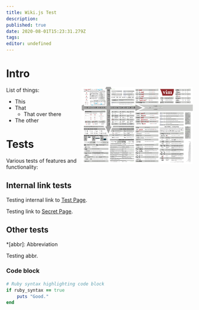 ```yaml
---
title: Wiki.js Test
description: 
published: true
date: 2020-08-01T15:23:31.279Z
tags: 
editor: undefined
---
```


# Intro

<a href="/vimcheatsheet.png"><img align="right" width=300 src="/vimcheatsheet.png"/></a>

List of things:
- This
- That
  - That over there
- The other

# Tests

Various tests of features and functionality:

## Internal link tests

Testing internal link to [Test Page](/test-page).

Testing link to [Secret Page](/secret/diary).

## Other tests

*[abbr]: Abbreviation

Testing abbr.

### Code block
```ruby
# Ruby syntax highlighting code block
if ruby_syntax == true
	puts "Good."
end
```